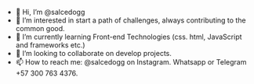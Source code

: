 - 👋 Hi, I’m @salcedogg
- 👀 I’m interested in start a path of challenges, always contributing to the common good.
- 🌱 I’m currently learning Front-end Technologies (css. html, JavaScript and frameworks etc.)
- 💞️ I’m looking to collaborate on develop projects.
- 📫 How to reach me: @salcedogg on Instagram. Whatsapp or Telegram +57 300 763 4376. 

<!---
salcedogg/salcedogg is a ✨ special ✨ repository because its `README.md` (this file) appears on your GitHub profile.
You can click the Preview link to take a look at your changes.
--->
